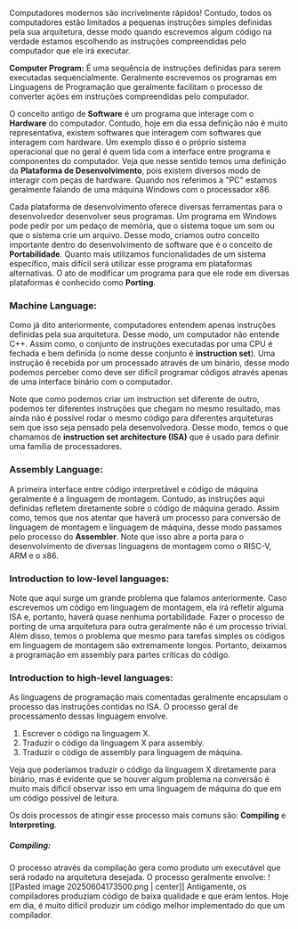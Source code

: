 Computadores modernos são incrivelmente rápidos! Contudo, todos os computadores estão limitados a pequenas instruções simples definidas pela sua arquitetura, desse modo quando escrevemos algum código na verdade estamos escolhendo as instruções compreendidas pelo computador que ele irá executar.

**Computer Program:** É uma sequência de instruções definidas para serem executadas sequencialmente. Geralmente escrevemos os programas em Linguagens de Programação que geralmente facilitam o processo de converter ações em instruções compreendidas pelo computador.

O conceito antigo de **Software** é um programa que interage com o **Hardware** do computador. Contudo, hoje em dia essa definição não é muito representativa, existem softwares que interagem com softwares que interagem com hardware. Um exemplo disso é o próprio sistema operacional que no geral é quem lida com a interface entre programa e componentes do computador. Veja que nesse sentido temos uma definição da **Plataforma de Desenvolvimento**, pois existem diversos modo de interagir com peças de hardware. Quando nos referimos a "PC" estamos geralmente falando de uma máquina Windows com o processador x86.

Cada plataforma de desenvolvimento oferece diversas ferramentas para o desenvolvedor desenvolver seus programas. Um programa em Windows pode pedir por um pedaço de memória, que o sistema toque um som ou que o sistema crie um arquivo. Desse modo, criamos outro conceito importante dentro do desenvolvimento de software que é o conceito de **Portabilidade**. Quanto mais utilizamos funcionalidades de um sistema específico, mais difícil será utilizar esse programa em plataformas alternativas. O ato de modificar um programa para que ele rode em diversas plataformas é conhecido como **Porting**. 

### Machine Language:
Como já dito anteriormente, computadores entendem apenas instruções definidas pela sua arquitetura. Desse modo, um computador não entende C++. Assim como, o conjunto de instruções executadas por uma CPU é fechada e bem definida (o nome desse conjunto é **instruction set**). Uma instrução é recebida por um processado através de um binário, desse modo podemos perceber como deve ser difícil programar códigos através apenas de uma interface binário com o computador. 

Note que como podemos criar um instruction set diferente de outro, podemos ter diferentes instruções que chegam no mesmo resultado, mas ainda não é possível rodar o mesmo código para diferentes arquiteturas sem que isso seja pensado pela desenvolvedora. Desse modo, temos o que chamamos de **instruction set architecture (ISA)** que é usado para definir uma família de processadores.

### Assembly Language:
A primeira interface entre código interpretável e código de máquina geralmente é a linguagem de montagem. Contudo, as instruções aqui definidas refletem diretamente sobre o código de máquina gerado. Assim como, temos que nos atentar que haverá um processo para conversão de linguagem de montagem e linguagem de máquina, desse modo passamos pelo processo do **Assembler**. Note que isso abre a porta para o desenvolvimento de diversas linguagens de montagem como o RISC-V, ARM e o x86.

### Introduction to low-level languages:
Note que aqui surge um grande problema que falamos anteriormente. Caso escrevemos um código em linguagem de montagem, ela irá refletir alguma ISA e, portanto, haverá quase nenhuma portabilidade. Fazer o processo de porting de uma arquitetura para outra geralmente não é um processo trivial.
Além disso, temos o problema que mesmo para tarefas simples os códigos em linguagem de montagem são extremamente longos. Portanto, deixamos a programação em assembly para partes críticas do código.

### Introduction to high-level languages:
As linguagens de programação mais comentadas geralmente encapsulam o processo das instruções contidas no ISA. O processo geral de processamento dessas linguagem envolve.
1) Escrever o código na linguagem X.
2) Traduzir o código da linguagem X para assembly.
3) Traduzir o código de assembly para linguagem de máquina.

Veja que poderíamos traduzir o código da linguagem X diretamente para binário, mas é evidente que se houver algum problema na conversão é muito mais difícil observar isso em uma linguagem de máquina do que em um código possível de leitura. 

Os dois processos de atingir esse processo mais comuns são: **Compiling** e **Interpreting**.

##### Compiling:
O processo através da compilação gera como produto um executável que será rodado na arquitetura desejada. O processo geralmente envolve:
![[Pasted image 20250604173500.png | center]]
Antigamente, os compiladores produziam código de baixa qualidade e que eram lentos. Hoje em dia, é muito difícil produzir um código melhor implementado do que um compilador.

